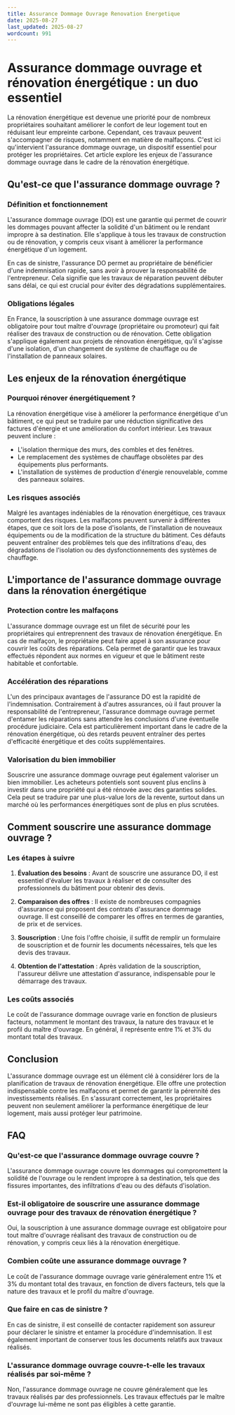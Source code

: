 ```yaml
---
title: Assurance Dommage Ouvrage Renovation Energetique
date: 2025-08-27
last_updated: 2025-08-27
wordcount: 991
---
```


# Assurance dommage ouvrage et rénovation énergétique : un duo essentiel

La rénovation énergétique est devenue une priorité pour de nombreux propriétaires souhaitant améliorer le confort de leur logement tout en réduisant leur empreinte carbone. Cependant, ces travaux peuvent s'accompagner de risques, notamment en matière de malfaçons. C'est ici qu'intervient l'assurance dommage ouvrage, un dispositif essentiel pour protéger les propriétaires. Cet article explore les enjeux de l'assurance dommage ouvrage dans le cadre de la rénovation énergétique.

## Qu'est-ce que l'assurance dommage ouvrage ?

### Définition et fonctionnement

L'assurance dommage ouvrage (DO) est une garantie qui permet de couvrir les dommages pouvant affecter la solidité d'un bâtiment ou le rendant impropre à sa destination. Elle s'applique à tous les travaux de construction ou de rénovation, y compris ceux visant à améliorer la performance énergétique d'un logement.

En cas de sinistre, l'assurance DO permet au propriétaire de bénéficier d'une indemnisation rapide, sans avoir à prouver la responsabilité de l'entrepreneur. Cela signifie que les travaux de réparation peuvent débuter sans délai, ce qui est crucial pour éviter des dégradations supplémentaires.

### Obligations légales

En France, la souscription à une assurance dommage ouvrage est obligatoire pour tout maître d'ouvrage (propriétaire ou promoteur) qui fait réaliser des travaux de construction ou de rénovation. Cette obligation s'applique également aux projets de rénovation énergétique, qu'il s'agisse d'une isolation, d'un changement de système de chauffage ou de l'installation de panneaux solaires.

## Les enjeux de la rénovation énergétique

### Pourquoi rénover énergétiquement ?

La rénovation énergétique vise à améliorer la performance énergétique d'un bâtiment, ce qui peut se traduire par une réduction significative des factures d'énergie et une amélioration du confort intérieur. Les travaux peuvent inclure :

- L'isolation thermique des murs, des combles et des fenêtres.
- Le remplacement des systèmes de chauffage obsolètes par des équipements plus performants.
- L'installation de systèmes de production d'énergie renouvelable, comme des panneaux solaires.

### Les risques associés

Malgré les avantages indéniables de la rénovation énergétique, ces travaux comportent des risques. Les malfaçons peuvent survenir à différentes étapes, que ce soit lors de la pose d'isolants, de l'installation de nouveaux équipements ou de la modification de la structure du bâtiment. Ces défauts peuvent entraîner des problèmes tels que des infiltrations d'eau, des dégradations de l'isolation ou des dysfonctionnements des systèmes de chauffage.

## L'importance de l'assurance dommage ouvrage dans la rénovation énergétique

### Protection contre les malfaçons

L'assurance dommage ouvrage est un filet de sécurité pour les propriétaires qui entreprennent des travaux de rénovation énergétique. En cas de malfaçon, le propriétaire peut faire appel à son assurance pour couvrir les coûts des réparations. Cela permet de garantir que les travaux effectués répondent aux normes en vigueur et que le bâtiment reste habitable et confortable.

### Accélération des réparations

L'un des principaux avantages de l'assurance DO est la rapidité de l'indemnisation. Contrairement à d'autres assurances, où il faut prouver la responsabilité de l'entrepreneur, l'assurance dommage ouvrage permet d'entamer les réparations sans attendre les conclusions d'une éventuelle procédure judiciaire. Cela est particulièrement important dans le cadre de la rénovation énergétique, où des retards peuvent entraîner des pertes d'efficacité énergétique et des coûts supplémentaires.

### Valorisation du bien immobilier

Souscrire une assurance dommage ouvrage peut également valoriser un bien immobilier. Les acheteurs potentiels sont souvent plus enclins à investir dans une propriété qui a été rénovée avec des garanties solides. Cela peut se traduire par une plus-value lors de la revente, surtout dans un marché où les performances énergétiques sont de plus en plus scrutées.

## Comment souscrire une assurance dommage ouvrage ?

### Les étapes à suivre

1. **Évaluation des besoins** : Avant de souscrire une assurance DO, il est essentiel d'évaluer les travaux à réaliser et de consulter des professionnels du bâtiment pour obtenir des devis.

2. **Comparaison des offres** : Il existe de nombreuses compagnies d'assurance qui proposent des contrats d'assurance dommage ouvrage. Il est conseillé de comparer les offres en termes de garanties, de prix et de services.

3. **Souscription** : Une fois l'offre choisie, il suffit de remplir un formulaire de souscription et de fournir les documents nécessaires, tels que les devis des travaux.

4. **Obtention de l'attestation** : Après validation de la souscription, l'assureur délivre une attestation d'assurance, indispensable pour le démarrage des travaux.

### Les coûts associés

Le coût de l'assurance dommage ouvrage varie en fonction de plusieurs facteurs, notamment le montant des travaux, la nature des travaux et le profil du maître d'ouvrage. En général, il représente entre 1% et 3% du montant total des travaux.

## Conclusion

L'assurance dommage ouvrage est un élément clé à considérer lors de la planification de travaux de rénovation énergétique. Elle offre une protection indispensable contre les malfaçons et permet de garantir la pérennité des investissements réalisés. En s'assurant correctement, les propriétaires peuvent non seulement améliorer la performance énergétique de leur logement, mais aussi protéger leur patrimoine.

## FAQ

### Qu'est-ce que l'assurance dommage ouvrage couvre ?

L'assurance dommage ouvrage couvre les dommages qui compromettent la solidité de l'ouvrage ou le rendent impropre à sa destination, tels que des fissures importantes, des infiltrations d'eau ou des défauts d'isolation.

### Est-il obligatoire de souscrire une assurance dommage ouvrage pour des travaux de rénovation énergétique ?

Oui, la souscription à une assurance dommage ouvrage est obligatoire pour tout maître d'ouvrage réalisant des travaux de construction ou de rénovation, y compris ceux liés à la rénovation énergétique.

### Combien coûte une assurance dommage ouvrage ?

Le coût de l'assurance dommage ouvrage varie généralement entre 1% et 3% du montant total des travaux, en fonction de divers facteurs, tels que la nature des travaux et le profil du maître d'ouvrage.

### Que faire en cas de sinistre ?

En cas de sinistre, il est conseillé de contacter rapidement son assureur pour déclarer le sinistre et entamer la procédure d'indemnisation. Il est également important de conserver tous les documents relatifs aux travaux réalisés.

### L'assurance dommage ouvrage couvre-t-elle les travaux réalisés par soi-même ?

Non, l'assurance dommage ouvrage ne couvre généralement que les travaux réalisés par des professionnels. Les travaux effectués par le maître d'ouvrage lui-même ne sont pas éligibles à cette garantie.